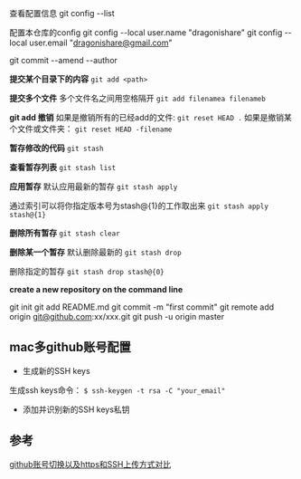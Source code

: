 查看配置信息
git config --list

配置本仓库的config
git config --local user.name "dragonishare"
git config --local user.email "dragonishare@gmail.com"


git commit --amend --author 

**提交某个目录下的内容**
`git add <path>`

**提交多个文件**
多个文件名之间用空格隔开 
`git add filenamea filenameb`

**git add 撤销**
如果是撤销所有的已经add的文件:
`git reset HEAD .`
如果是撤销某个文件或文件夹：
`git reset HEAD -filename`

**暂存修改的代码**
`git stash`

**查看暂存列表**
`git stash list`

**应用暂存**
默认应用最新的暂存
`git stash apply`

通过索引可以将你指定版本号为stash@{1}的工作取出来
`git stash apply stash@{1}`

**删除所有暂存**
`git stash clear`

**删除某一个暂存**
默认删除最新的
`git stash drop`

删除指定的暂存
`git stash drop stash@{0}`

**create a new repository on the command line** 

git init
git add README.md
git commit -m "first commit"
git remote add origin git@github.com:xx/xxx.git
git push -u origin master


## mac多github账号配置

* 生成新的SSH keys

生成ssh keys命令：
`$ ssh-keygen -t rsa -C "your_email"`

* 添加并识别新的SSH keys私钥


## 参考
[github账号切换以及https和SSH上传方式对比](https://www.jianshu.com/p/1ac06bcd8ab5)




